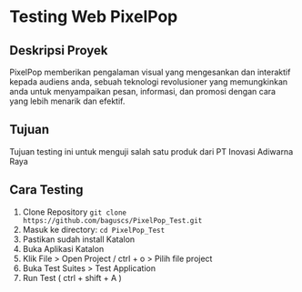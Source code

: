 # Testing Web PixelPop
## Deskripsi Proyek
PixelPop memberikan pengalaman visual yang mengesankan dan interaktif kepada audiens anda, sebuah teknologi revolusioner yang memungkinkan anda untuk menyampaikan pesan, informasi, dan promosi dengan cara yang lebih menarik dan efektif.

## Tujuan
Tujuan testing ini untuk menguji salah satu produk dari PT Inovasi Adiwarna Raya

## Cara Testing
1. Clone Repository `git clone https://github.com/baguscs/PixelPop_Test.git` 
2. Masuk ke directory: `cd PixelPop_Test`
3. Pastikan sudah install Katalon
4. Buka Aplikasi Katalon
5. Klik File > Open Project / ctrl + o > Pilih file project
6. Buka Test Suites > Test Application
7. Run Test ( ctrl + shift + A )
